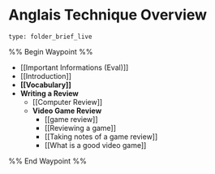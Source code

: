 # Anglais Technique Overview
 
```ccard
type: folder_brief_live
```
 
%% Begin Waypoint %%
- [[Important Informations (Eval)]]
- [[Introduction]]
- **[[Vocabulary]]**
- **Writing a Review**
	- [[Computer Review]]
	- **Video Game Review**
		- [[game review]]
		- [[Reviewing a game]]
		- [[Taking notes of a game review]]
		- [[What is a good video game]]

%% End Waypoint %%